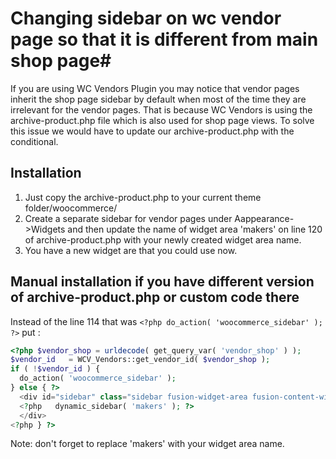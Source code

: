 
# Changing sidebar on wc vendor page so that it is different from main shop page#
If you are using WC Vendors Plugin you may notice that vendor pages inherit the shop page sidebar by default when most of the time they are irrelevant for the vendor pages. That is because WC Vendors is using the archive-product.php file which is also used for shop page views. To solve this issue we would have to update our archive-product.php with the conditional.

## Installation ##
1. Just copy the archive-product.php to your current theme folder/woocommerce/
2. Create a separate sidebar for vendor pages under Aappearance->Widgets and then update the name of widget area 'makers' on line 120 of archive-product.php with your newly created widget area name.
3. You have a new widget are that you could use now.

## Manual installation if you have different version of archive-product.php or custom code there ##
Instead of the line 114 that was `<?php do_action( 'woocommerce_sidebar' ); ?>` put :
```php
<?php $vendor_shop = urldecode( get_query_var( 'vendor_shop' ) );
$vendor_id   = WCV_Vendors::get_vendor_id( $vendor_shop );
if ( !$vendor_id ) {
  do_action( 'woocommerce_sidebar' );
} else { ?>
  <div id="sidebar" class="sidebar fusion-widget-area fusion-content-widget-area" style="float: left;">
  <?php   dynamic_sidebar( 'makers' ); ?>
  </div>
<?php } ?>
```
Note: don't forget to replace 'makers' with your widget area name.
